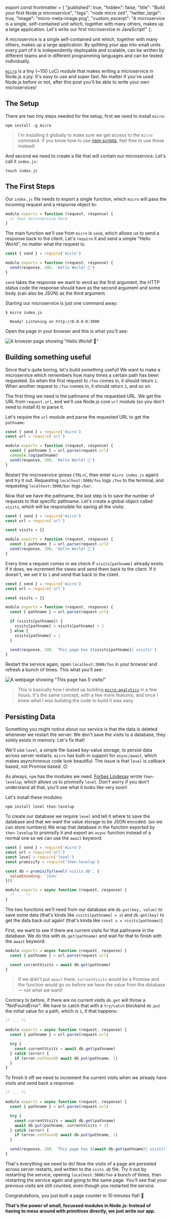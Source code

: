 export const frontmatter = {
  "published": true,
  "hidden": false,
  "title": "Build your first Node.js microservice",
  "tags": "node micro zeit",
  "twitter_large": true,
  "image": "micro-meta-image.png",
  "custom_excerpt": "A microservice is a single, self-contained unit which, together with many others, makes up a large application. Let's write our first microservice in JavaScript!"
};



A microservice is a single self-contained unit which, together with many others, makes up a large application. By splitting your app into small units every part of it is independently deployable and scalable, can be written by different teams and in different programming languages and can be tested individually.

[`micro`](https://github.com/zeit/micro) is a tiny (~100 LoC) module that makes writing a microservice in Node.js a joy. It's easy to use and super fast. No matter if you've used Node.js before or not, after this post you'll be able to write your own microservices!

## The Setup

There are two tiny steps needed for the setup, first we need to install `micro`:

```
npm install -g micro
```

> I'm installing it globally to make sure we get access to the `micro` command. If you know how to use [npm scripts](/2016/01/npm-scripts/), feel free to use those instead!

And second we need to create a file that will contain our microservice. Let's call it `index.js`:

```
touch index.js
```

## The First Steps

Our `index.js` file needs to export a single function, which `micro` will pass the incoming request and a response object to:

```javascript
module.exports = function (request, response) {
  // Your microservice here
}
```

The main function we'll use from `micro` is `send`, which allows us to send a response back to the client. Let's `require` it and send a simple "Hello World", no matter what the request is:

```javascript
const { send } = require('micro')

module.exports = function (request, response) {
  send(response, 200, 'Hello World! 👋')
}
```

`send` takes the response we want to send as the first argument, the HTTP status code the response should have as the second argument and some body (can also be JSON) as the third argument.

Starting our microservice is just one command away:

```
$ micro index.js

  Ready! Listening on http://0.0.0.0:3000
```

Open the page in your browser and this is what you'll see:

![A browser page showing "Hello World! 👋"](/static/images/micro-hello-world.png)

## Building something useful

Since that's quite boring, let's build something useful! We want to make a microservice which remembers how many times a certain path has been requested. So when the first request to `/foo` comes in, it should return `1`. When another request to `/foo` comes in, it should return `2`, and so on.

The first thing we need is the pathname of the requested URL. We get the URL from `request.url`, and we'll use Node.js core `url` module (so you don't need to install it) to parse it.

Let's require the `url` module and parse the requested URL to get the `pathname`:

```javascript
const { send } = require('micro')
const url = require('url')

module.exports = function (request, response) {
  const { pathname } = url.parse(request.url)
  console.log(pathname)
  send(response, 200, 'Hello World! 👋')
}
```

Restart the microservice (press `CTRL+C`, then enter `micro index.js` again) and try it out. Requesting `localhost:3000/foo` logs `/foo` to the terminal, and requesting `localhost:3000/bar` logs `/bar`.

Now that we have the pathname, the last step is to save the number of requests to that specific pathname. Let's create a global object called `visits`, which will be responsible for saving all the visits:

```javascript
const { send } = require('micro')
const url = require('url')

const visits = {}

module.exports = function (request, response) {
  const { pathname } = url.parse(request.url)
  send(response, 200, 'Hello World! 👋')
}
```

Every time a request comes in we check if `visits[pathname]` already exists. If it does, we increment the views and send them back to the client. If it doesn't, we set it to `1` and send that back to the client.

```javascript
const { send } = require('micro')
const url = require('url')

const visits = {}

module.exports = function (request, response) {
  const { pathname } = url.parse(request.url)

  if (visits[pathname]) {
    visits[pathname] = visits[pathname] + 1
  } else {
    visits[pathname] = 1
  }

  send(response, 200, `This page has ${visits[pathname]} visits!`)
}
```

Restart the service again, open `localhost:3000/foo` in your browser and refresh a bunch of times. This what you'll see:

![A webpage showing "This page has 5 visits!"](/static/images/micro-visit-counter.png)

> This is basically how I ended up building [`micro-analytics`](https://github.com/mxstbr/micro-analytics) in a few hours. It's the same concept, with a few more features, and once I knew what I was building the code to build it was easy.

## Persisting Data

Something you might notice about our service is that the data is deleted whenever we restart the server. We don't save the visits to a database, they solely exists in memory. Let's fix that!

We'll use `level`, a simple file-based key-value storage, to persist data across server restarts. `micro` has built-in support for `async/await`, which makes asynchronous code look beautiful. The issue is that `level` is callback based, not Promise based. 😕

As always, `npm` has the modules we need. [Forbes Lindesay](https://twitter.com/ForbesLindesay) wrote `then-levelup`, which allows us to promisify `level`. Don't worry if you don't understand all that, you'll see what it looks like very soon!

Let's install these modules:

```
npm install level then-levelup
```

To create our database we require `level` and tell it where to save the database and that we want the value storage to be JSON encoded. (so we can store numbers) We wrap that database in the function exported by `then-levelup` to promisify it and export an `async` function instead of a normal one so we can use the `await` keyword:

```javascript
const { send } = require('micro')
const url = require('url')
const level = require('level')
const promisify = require('then-levelup')

const db = promisify(level('visits.db', {
  valueEncoding: 'json'
}))

module.exports = async function (request, response) {
  /* ... */
}
```

The two functions we'll need from our database are `db.put(key, value)` to save some data (that's kinda like `visits[pathname] = x`) and `db.get(key)` to get the data back out again! (that's kinda like `const x = visits[pathname]`)

First, we want to see if there are current visits for that pathname in the database. We do this with `db.get(pathname)` and wait for that to finish with the `await` keyword:

```javascript
module.exports = async function (request, response) {
  const { pathname } = url.parse(request.url)

  const currentVisits = await db.get(pathname)
}
```

> If we didn't put `await` there, `currentVisits` would be a Promise and the function would go on before we have the value from the database — not what we want!

Contrary to before, if there are no current visits `db.get` will throw a "NotFoundError". We have to catch that with a `try/catch` blockand `db.put` the initial value for a path, which is `1`, if that happens:

```javascript
/* ... */

module.exports = async function (request, response) {
  const { pathname } = url.parse(request.url)

  try {
    const currentVisits = await db.get(pathname)
  } catch (error) {
    if (error.notFound) await db.put(pathname, 1)
  }
}
```

To finish it off we need to increment the current visits when we already have visits and send back a response:

```javascript
/* ... */

module.exports = async function (request, response) {
  const { pathname } = url.parse(request.url)

  try {
    const currentVisits = await db.get(pathname)
    await db.put(pathname, currentVisits + 1)
  } catch (error) {
    if (error.notFound) await db.put(pathname, 1)
  }

  send(response, 200, `This page has ${await db.get(pathname)} visits!`)
}
```

That's everything we need to do! Now the visits of a page are persisted across server restarts, and written to the `vists.db` file. Try it out by restarting the service, opening `localhost:3000/foo` a bunch of times, then restarting the service again and going to the same page. You'll see that your previous visits are still counted, even though you restarted the service.

Congratulations, you just built a page counter in 10 minutes flat! 🎉

**That's the power of small, focussed modules in Node.js: Instead of having to mess around with primitives directly, we just write our app.**
